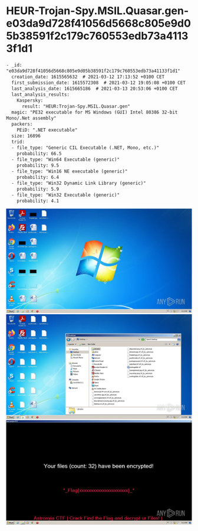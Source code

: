 # HEUR-Trojan-Spy.MSIL.Quasar.gen-e03da9d728f41056d5668c805e9d05b38591f2c179c760553edb73a41133f1d1

```
- _id: "e03da9d728f41056d5668c805e9d05b38591f2c179c760553edb73a41133f1d1"
  creation_date: 1615565632  # 2021-03-12 17:13:52 +0100 CET
  first_submission_date: 1615572308  # 2021-03-12 19:05:08 +0100 CET
  last_analysis_date: 1615665186  # 2021-03-13 20:53:06 +0100 CET
  last_analysis_results: 
    Kaspersky: 
      result: "HEUR:Trojan-Spy.MSIL.Quasar.gen"
  magic: "PE32 executable for MS Windows (GUI) Intel 80386 32-bit Mono/.Net assembly"
  packers: 
    PEiD: ".NET executable"
  size: 16896
  trid: 
  - file_type: "Generic CIL Executable (.NET, Mono, etc.)"
    probability: 66.5
  - file_type: "Win64 Executable (generic)"
    probability: 9.5
  - file_type: "Win16 NE executable (generic)"
    probability: 6.4
  - file_type: "Win32 Dynamic Link Library (generic)"
    probability: 5.9
  - file_type: "Win32 Executable (generic)"
    probability: 4.1
```

![fb16c181-dd72-4338-b06f-7a27017edb8d-1.jpeg](fb16c181-dd72-4338-b06f-7a27017edb8d-1.jpeg)
![fb16c181-dd72-4338-b06f-7a27017edb8d-5.jpeg](fb16c181-dd72-4338-b06f-7a27017edb8d-5.jpeg)
![fb16c181-dd72-4338-b06f-7a27017edb8d-6.jpeg](fb16c181-dd72-4338-b06f-7a27017edb8d-6.jpeg)
